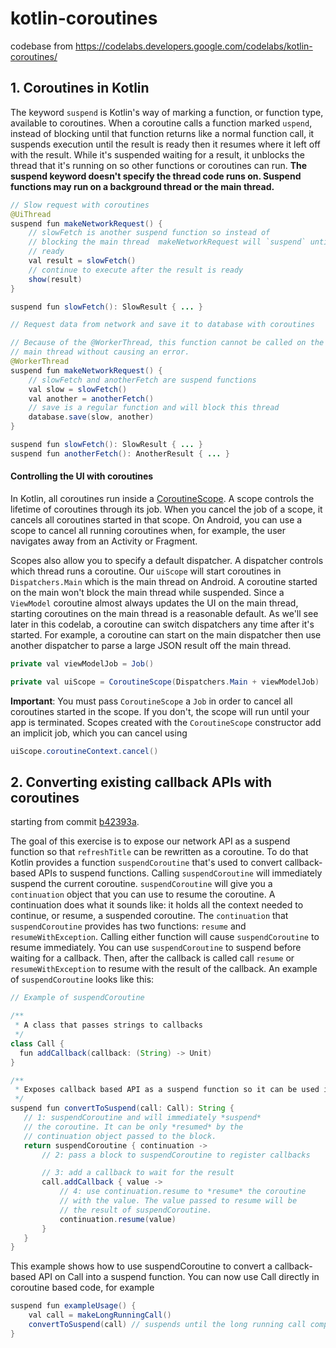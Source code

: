 # kotlin-coroutines
codebase from https://codelabs.developers.google.com/codelabs/kotlin-coroutines/

## 1. Coroutines in Kotlin

The keyword `suspend` is Kotlin's way of marking a function,
or function type, available to coroutines.
When a coroutine calls a function marked `uspend`,
instead of blocking until that function returns like a
normal function call, it suspends execution until the result
is ready then it resumes where it left off with the result.
While it's suspended waiting for a result, it unblocks the thread that it's running on so other functions or coroutines can run.
**The suspend keyword doesn't specify the thread code runs on. Suspend functions may run on a background thread or the main thread.**

```java
// Slow request with coroutines
@UiThread
suspend fun makeNetworkRequest() {
    // slowFetch is another suspend function so instead of
    // blocking the main thread  makeNetworkRequest will `suspend` until the result is
    // ready
    val result = slowFetch()
    // continue to execute after the result is ready
    show(result)
}

suspend fun slowFetch(): SlowResult { ... }
```


```java
// Request data from network and save it to database with coroutines

// Because of the @WorkerThread, this function cannot be called on the
// main thread without causing an error.
@WorkerThread
suspend fun makeNetworkRequest() {
    // slowFetch and anotherFetch are suspend functions
    val slow = slowFetch()
    val another = anotherFetch()
    // save is a regular function and will block this thread
    database.save(slow, another)
}

suspend fun slowFetch(): SlowResult { ... }
suspend fun anotherFetch(): AnotherResult { ... }
```

#### Controlling the UI with coroutines

In Kotlin, all coroutines run inside a [CoroutineScope](https://kotlin.github.io/kotlinx.coroutines/kotlinx-coroutines-core/kotlinx.coroutines/-coroutine-scope/index.html).
A scope controls the lifetime of coroutines through its job.
When you cancel the job of a scope, it cancels all coroutines started
in that scope. On Android, you can use a scope to cancel all running
coroutines when, for example, the user navigates away
from an Activity or Fragment.

Scopes also allow you to specify a default dispatcher.
A dispatcher controls which thread runs a coroutine.
Our `uiScope` will start coroutines in `Dispatchers.Main` which is the main
thread on Android.
A coroutine started on the main won't block the main thread while suspended.
Since a `ViewModel` coroutine almost always updates the UI on the main thread,
starting coroutines on the main thread is a reasonable default.
As we'll see later in this codelab, a coroutine can switch dispatchers
any time after it's started.
For example, a coroutine can start on the main dispatcher
then use another dispatcher to parse a large JSON result off the main thread.

```java
private val viewModelJob = Job()

private val uiScope = CoroutineScope(Dispatchers.Main + viewModelJob)
```

**Important**: You must pass `CoroutineScope` a `Job` in order to cancel all coroutines started in the scope. If you don't, the scope will run until your app is terminated.
Scopes created with the `CoroutineScope` constructor add an implicit job, which you can cancel using
```java
uiScope.coroutineContext.cancel()
```

## 2. Converting existing callback APIs with coroutines

starting from commit [b42393a](b42393a7f418d0b90fc746076af883db89526b31).

The goal of this exercise is to expose our network API as a suspend function so that `refreshTitle` can be rewritten as a coroutine.
To do that Kotlin provides a function `suspendCoroutine` that's used to convert callback-based APIs to suspend functions.
Calling `suspendCoroutine` will immediately suspend the current coroutine. `suspendCoroutine` will give you a `continuation`
object that you can use to resume the coroutine. A continuation does what it sounds like:
it holds all the context needed to continue, or resume, a suspended coroutine.
The `continuation` that `suspendCoroutine` provides has two functions: `resume` and `resumeWithException`.
Calling either function will cause `suspendCoroutine` to resume immediately.
You can use `suspendCoroutine` to suspend before waiting for a callback. Then, after the callback is called call `resume`
or `resumeWithException` to resume with the result of the callback.
An example of `suspendCoroutine` looks like this:
```java
// Example of suspendCoroutine

/**
 * A class that passes strings to callbacks
 */
class Call {
  fun addCallback(callback: (String) -> Unit)
}

/**
 * Exposes callback based API as a suspend function so it can be used in coroutines.
 */
suspend fun convertToSuspend(call: Call): String {
   // 1: suspendCoroutine and will immediately *suspend*
   // the coroutine. It can be only *resumed* by the
   // continuation object passed to the block.
   return suspendCoroutine { continuation ->
       // 2: pass a block to suspendCoroutine to register callbacks

       // 3: add a callback to wait for the result
       call.addCallback { value ->
           // 4: use continuation.resume to *resume* the coroutine
           // with the value. The value passed to resume will be
           // the result of suspendCoroutine.
           continuation.resume(value)
       }
   }
}
```

This example shows how to use suspendCoroutine to convert a callback-based API on Call into a suspend function.
You can now use Call directly in coroutine based code, for example
```java
suspend fun exampleUsage() {
    val call = makeLongRunningCall()
    convertToSuspend(call) // suspends until the long running call completes
}
```


